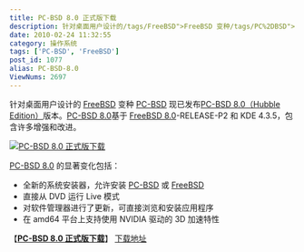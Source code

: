```yaml
---
title: PC-BSD 8.0 正式版下载
description: 针对桌面用户设计的/tags/FreeBSD">FreeBSD 变种/tags/PC%2DBSD">PC-BSD现已发布post/PC-BSD-8.0.html">PC-BSD8.0（HubbleEdition）版本。post/PC-BSD-8.0.html">PC-BSD8.0基于post/FreeBSD-8.0-Final.html">FreeBSD8.0-RELEASE-P2和KDE4.3.5，包含许多增强和改进。post/PC-BSD-8.0.html">
date: 2010-02-24 11:32:55
category: 操作系统
tags: ['PC-BSD', 'FreeBSD']
post_id: 1077
alias: PC-BSD-8.0
ViewNums: 2697
---
```


针对桌面用户设计的 [FreeBSD](/tags/FreeBSD) 变种 [PC-BSD](/tags/PC%2DBSD) 现已发布[PC-BSD 8.0（Hubble Edition）](/blog/pc-bsd-80)版本。[PC-BSD 8.0](/blog/pc-bsd-80)基于 [FreeBSD 8.0](/blog/freebsd-80-final)-RELEASE-P2 和 KDE 4.3.5，包含许多增强和改进。

[![PC-BSD 8.0 正式版下载](http://linuxtoy.org/images/2010/02/pc-bsd-thumb.png)](/blog/pc-bsd-80)

[PC-BSD 8.0](/blog/pc-bsd-80) 的显著变化包括：

* 全新的系统安装器，允许安装 [PC-BSD](/tags/PC%2DBSD) 或 [FreeBSD](/tags/FreeBSD)
* 直接从 DVD 运行 Live 模式
* 对软件管理器进行了更新，可直接浏览和安装应用程序
* 在 amd64 平台上支持使用 NVIDIA 驱动的 3D 加速特性

【[**PC-BSD 8.0 正式版下载**](/blog/pc-bsd-80)】
[下载地址](download.asp?id=394)

